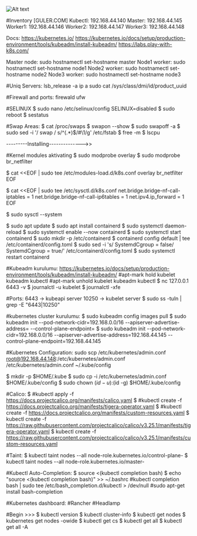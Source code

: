 ![Alt text](https://www.cloudiqtech.com/wp-content/uploads/brizy/imgs/blog_banner9-925x451x0x0x925x451x1597916615.png)

#Inventory [GULER.COM]
Kubectl:  192.168.44.140
Master:   192.168.44.145
Worker1:  192.168.44.146
Worker2:  192.168.44.147
Worker3:  192.168.44.148

Docs:
https://kubernetes.io/
https://kubernetes.io/docs/setup/production-environment/tools/kubeadm/install-kubeadm/
https://labs.play-with-k8s.com/

Master node: sudo hostnamectl set-hostname master
Node1 worker: sudo hostnamectl set-hostname node1
Node2 worker: sudo hostnamectl set-hostname node2
Node3 worker: sudo hostnamectl set-hostname node3

#Uniq Servers:
lsb_release -a
ip a
sudo cat /sys/class/dmi/id/product_uuid

#Firewall and ports:
firewald
ufw

#SELINUX
$ sudo nano /etc/selinux/config
SELINUX=disabled
$ sudo reboot
$ sestatus

#Swap Areas:
$ cat /proc/swaps
$ swapon --show
$ sudo swapoff -a
$ sudo sed -i '/ swap / s/^\(.*\)$/#\1/g' /etc/fstab
$ free -m
$ lscpu

---------Installing-------------->>

#Kernel modules aktivating
$ sudo modprobe overlay
$ sudo modprobe br_netfilter

$ cat <<EOF | sudo tee /etc/modules-load.d/k8s.conf
overlay
br_netfilter
EOF

$ cat <<EOF | sudo tee /etc/sysctl.d/k8s.conf
net.bridge.bridge-nf-call-iptables  = 1
net.bridge.bridge-nf-call-ip6tables = 1
net.ipv4.ip_forward                 = 1
EOF

$ sudo sysctl --system

$ sudo apt update
$ sudo apt install containerd
$ sudo systemctl daemon-reload
$ sudo systemctl enable --now containerd
$ sudo systemctl start containerd
$ sudo mkdir -p /etc/containerd
$ containerd config default | tee /etc/containerd/config.toml
$ sudo sed -i 's/            SystemdCgroup = false/            SystemdCgroup = true/' /etc/containerd/config.toml
$ sudo systemctl restart containerd

#Kubeadm kurulumu:
https://kubernetes.io/docs/setup/production-environment/tools/kubeadm/install-kubeadm/
#apt-mark hold kubelet kubeadm kubectl
#apt-mark unhold kubelet kubeadm kubectl
$ nc 127.0.0.1 6443 -v
$ journalctl -u kubelet
$ journalctl -xfe

#Ports:
6443 -> kubeapi server
10250 -> kubelet server
$ sudo ss -tuln | grep -E "6443|10250"

#kubernetes cluster kurulumu:
$ sudo kubeadm config images pull
$ sudo kubeadm init --pod-network-cidr=192.168.0.0/16 --apiserver-advertise-address=<ip> --control-plane-endpoint=<ip>
$ sudo kubeadm init --pod-network-cidr=192.168.0.0/16 --apiserver-advertise-address=192.168.44.145 --control-plane-endpoint=192.168.44.145

#Kubernetes Configuration:
sudo scp /etc/kubernetes/admin.conf root@192.168.44.148:/etc/kubernetes/admin.conf
/etc/kubernetes/admin.conf
~/.kube/config

$ mkdir -p $HOME/.kube
$ sudo cp -i /etc/kubernetes/admin.conf $HOME/.kube/config
$ sudo chown $(id -u):$(id -g) $HOME/.kube/config

#Calico:
$ #kubectl apply -f https://docs.projectcalico.org/manifests/calico.yaml
$ #kubectl create -f https://docs.projectcalico.org/manifests/tigera-operator.yaml
$ #kubectl create -f https://docs.projectcalico.org/manifests/custom-resources.yaml
$ kubectl create -f https://raw.githubusercontent.com/projectcalico/calico/v3.25.1/manifests/tigera-operator.yaml
$ kubectl create -f https://raw.githubusercontent.com/projectcalico/calico/v3.25.1/manifests/custom-resources.yaml

#Taint:
$ kubectl taint nodes --all node-role.kubernetes.io/control-plane-
$ kubectl taint nodes --all node-role.kubernetes.io/master-

#Kubectl Auto-Completion:
$ source <(kubectl completion bash)
$ echo "source <(kubectl completion bash)" >> ~/.bashrc
#kubectl completion bash | sudo tee /etc/bash_completion.d/kubectl > /dev/null
#sudo apt-get install bash-completion

#Kubernetes dashboard:
#Rancher
#Headlamp

#Begin >>>
$ kubectl version
$ kubectl cluster-info
$ kubectl get nodes
$ kubernetes get nodes -owide
$ kubectl get cs
$ kubectl get all
$ kubectl get all -A
